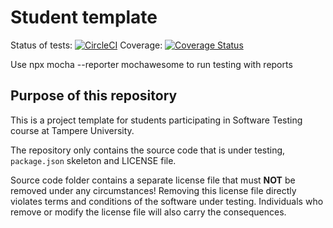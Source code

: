 # Student template
Status of tests: [![CircleCI](https://circleci.com/gh/Mickyei/Software-Testing-Assignment/tree/main.svg?style=svg)](https://circleci.com/gh/Mickyei/Software-Testing-Assignment/tree/main)
Coverage: [![Coverage Status](https://coveralls.io/repos/github/Mickyei/Software-Testing-Assignment/badge.svg?branch=main)](https://coveralls.io/github/Mickyei/Software-Testing-Assignment?branch=main)


Use npx mocha --reporter mochawesome to run testing with reports
## Purpose of this repository

This is a project template for students participating in Software Testing course
at Tampere University.

The repository only contains the source code that is under testing, `package.json` skeleton
and LICENSE file.

Source code folder contains a separate license file that must **NOT** be removed under any circumstances!
Removing this license file directly violates terms and conditions of the software under testing.
Individuals who remove or modify the license file will also carry the consequences.
